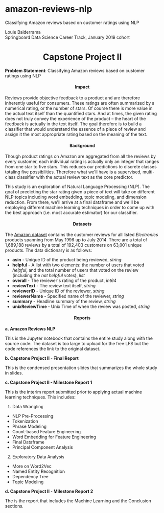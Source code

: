 # amazon-reviews-nlp
Classifying Amazon reviews based on customer ratings using NLP

Louie Balderrama<br>
Springboard Data Science Career Track, January 2019 cohort<br>
<h1 align="center">Capstone Project II</h1>

**Problem Statement**: Classifying Amazon reviews based on customer ratings using NLP

<h4 align="center">Impact</h4>

Reviews provide objective feedback to a product and are therefore inherently useful for consumers. These ratings are often summarized by a numerical rating, or the number of stars. Of course there is more value in the actual text itself than the quantified stars. And at times, the given rating does not truly convey the experience of the product – the heart of the feedback is actually in the text itself. The goal therefore is to build a classifier that would understand the essence of a piece of review and assign it the most appropriate rating based on the meaning of the text.

<h4 align="center">Background</h4>

Though product ratings on Amazon are aggregated from all the reviews by every customer, each individual rating is actually only an integer that ranges from one star to five stars. This reduces our predictions to discrete classes totaling five possibilities. Therefore what we'll have is a supervised, multi-class classifier with the actual review text as the core predictor.

This study is an exploration of Natural Language Processing (NLP). The goal of predicting the star rating given a piece of text will take on different NLP topics including word embedding, topic modeling, and dimension reduction. From there, we'll arrive at a final dataframe and we'll be employing different machine learning techniques in order to come up with the best approach (i.e. most accurate estimator) for our classifier.

<h4 align="center" id="Datasets">Datasets</h4>

The [Amazon dataset](http://jmcauley.ucsd.edu/data/amazon/index.html) contains the customer reviews for all listed *Electronics* products spanning from May 1996 up to July 2014. There are a total of 1,689,188 reviews by a total of 192,403 customers on 63,001 unique products. The data dictionary is as follows:

*  **asin** - Unique ID of the product being reviewed, *string*
*  **helpful** - A list with two elements: the number of users that voted *helpful*, and the total number of users that voted on the review (including the *not helpful* votes), *list*
*  **overall** - The reviewer's rating of the product, *int64*
*  **reviewText** - The review text itself, *string*
*  **reviewerID** - Unique ID of the reviewer, *string*
*  **reviewerName** - Specified name of the reviewer, *string*
*  **summary** - Headline summary of the review, *string*
*  **unixReviewTime** - Unix Time of when the review was posted, *string*

<h4 align="center">Reports</h4>

**a. Amazon Reviews NLP**

This is the Jupyter notebook that contains the entire study along with the source code. The dataset is too large to upload for the free LFS but the code references the link to the original dataset.

**b. Capstone Project II - Final Report**

This is the condensed presentation slides that summarizes the whole study in slides.

**c. Capstone Project II - Milestone Report 1**

This is the interim report submitted prior to applying actual machine learning techniques. This includes:
1. Data Wrangling
 - NLP Pre-Processing
 - Tokenization
 - Phrase Modeling
 - Count-based Feature Engineering
 - Word Embedding for Feature Engineering
 - Final Dataframe
 - Principal Component Analysis
2. Exploratory Data Analysis
 - More on Word2Vec
 - Named Entity Recognition
 - Dependency Tree
 - Topic Modeling

**d.  Capstone Project II - Milestone Report 2**

The is the report that includes the Machine Learning and the Conclusion sections.
